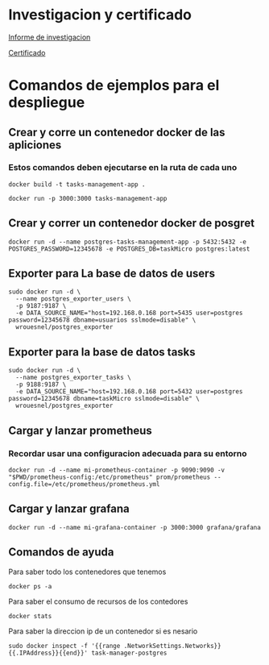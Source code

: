 # Investigacion y certificado

[Informe de investigacion](Investigacion.pdf)

[Certificado](certificado.pdf)


# Comandos de ejemplos para el despliegue 

## Crear y corre un contenedor docker de las apliciones

### Estos comandos deben ejecutarse en la ruta de cada uno
```console
docker build -t tasks-management-app .

docker run -p 3000:3000 tasks-management-app
```

## Crear y correr un contenedor docker de posgret

```console
docker run -d --name postgres-tasks-management-app -p 5432:5432 -e POSTGRES_PASSWORD=12345678 -e POSTGRES_DB=taskMicro postgres:latest
```


## Exporter para La base de datos de users

```console
sudo docker run -d \
  --name postgres_exporter_users \
  -p 9187:9187 \
  -e DATA_SOURCE_NAME="host=192.168.0.168 port=5435 user=postgres password=12345678 dbname=usuarios sslmode=disable" \
  wrouesnel/postgres_exporter
```



## Exporter para la base de datos tasks

```console
sudo docker run -d \
  --name postgres_exporter_tasks \
  -p 9188:9187 \
  -e DATA_SOURCE_NAME="host=192.168.0.168 port=5432 user=postgres password=12345678 dbname=taskMicro sslmode=disable" \
  wrouesnel/postgres_exporter
```

## Cargar y lanzar prometheus

### Recordar usar una configuracion adecuada para su entorno
```console
docker run -d --name mi-prometheus-container -p 9090:9090 -v "$PWD/prometheus-config:/etc/prometheus" prom/prometheus --config.file=/etc/prometheus/prometheus.yml
```

## Cargar y lanzar grafana

```console
docker run -d --name mi-grafana-container -p 3000:3000 grafana/grafana
```


## Comandos de ayuda

Para saber  todo los contenedores que tenemos

```console
docker ps -a
```

Para saber el consumo de recursos de los contedores

```console
docker stats 
```

Para saber la direccion ip de un contenedor si es nesario


```console
sudo docker inspect -f '{{range .NetworkSettings.Networks}}{{.IPAddress}}{{end}}' task-manager-postgres
```
